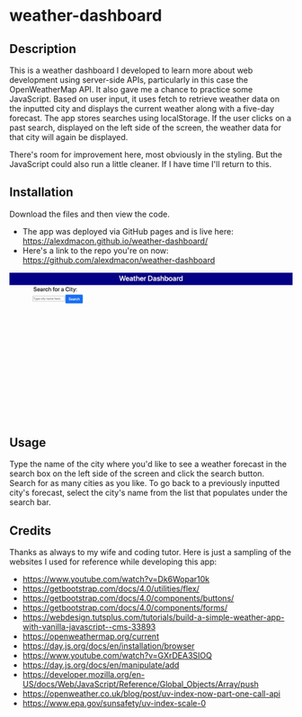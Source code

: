 # weather-dashboard

## Description
This is a weather dashboard I developed to learn more about web development using server-side APIs, particularly in this case the OpenWeatherMap API. It also gave me a chance to practice some JavaScript. Based on user input, it uses fetch to retrieve weather data on the inputted city and displays the current weather along with a five-day forecast. The app stores searches using localStorage. If the user clicks on a past search, displayed on the left side of the screen, the weather data for that city will again be displayed.

There's room for improvement here, most obviously in the styling. But the JavaScript could also run a little cleaner. If I have time I'll return to this.

## Installation
Download the files and then view the code.
- The app was deployed via GitHub pages and is live here: https://alexdmacon.github.io/weather-dashboard/
- Here's a link to the repo you're on now: https://github.com/alexdmacon/weather-dashboard

![Gif demonstrating the app in action](/assets/images/weather-dashboard.gif)

## Usage
Type the name of the city where you'd like to see a weather forecast in the search box on the left side of the screen and click the search button. Search for as many cities as you like. To go back to a previously inputted city's forecast, select the city's name from the list that populates under the search bar.

## Credits
Thanks as always to my wife and coding tutor. Here is just a sampling of the websites I used for reference while developing this app:

- https://www.youtube.com/watch?v=Dk6Wopar10k
- https://getbootstrap.com/docs/4.0/utilities/flex/
- https://getbootstrap.com/docs/4.0/components/buttons/
- https://getbootstrap.com/docs/4.0/components/forms/
- https://webdesign.tutsplus.com/tutorials/build-a-simple-weather-app-with-vanilla-javascript--cms-33893
- https://openweathermap.org/current
- https://day.js.org/docs/en/installation/browser
- https://www.youtube.com/watch?v=GXrDEA3SIOQ
- https://day.js.org/docs/en/manipulate/add
- https://developer.mozilla.org/en-US/docs/Web/JavaScript/Reference/Global_Objects/Array/push
- https://openweather.co.uk/blog/post/uv-index-now-part-one-call-api
- https://www.epa.gov/sunsafety/uv-index-scale-0